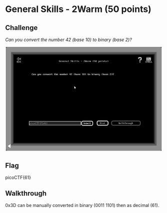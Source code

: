 
# General Skills - 2Warm (50 points)

## Challenge

*Can you convert the number 42 (base 10) to binary (base 2)?*

![Challenge](../_images/general_skills_2warm_challenge.png)

## Flag

picoCTF{61}

## Walkthrough

0x3D can be manually converted in binary (0011 1101) then as decimal (61).
